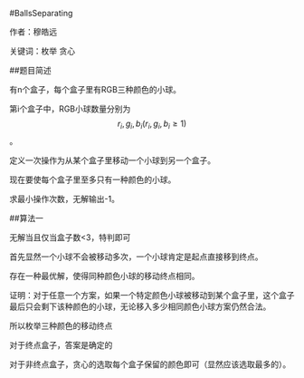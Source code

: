 #BallsSeparating

作者：穆皓远

关键词：枚举 贪心

##题目简述

有n个盒子，每个盒子里有RGB三种颜色的小球。

第i个盒子中，RGB小球数量分别为$$r_i,g_i,b_i(r_i,g_i,b_i\ge1)$$。

定义一次操作为从某个盒子里移动一个小球到另一个盒子。

现在要使每个盒子里至多只有一种颜色的小球。

求最小操作次数，无解输出-1。

##算法一

无解当且仅当盒子数<3，特判即可

首先显然一个小球不会被移动多次，一个小球肯定是起点直接移到终点。

存在一种最优解，使得同种颜色小球的移动终点相同。

证明：对于任意一个方案，如果一个特定颜色小球被移动到某个盒子里，这个盒子最后只会剩下该种颜色的小球，无论移入多少相同颜色小球方案仍然合法。

所以枚举三种颜色的移动终点

对于终点盒子，答案是确定的

对于非终点盒子，贪心的选取每个盒子保留的颜色即可（显然应该选取最多的）。